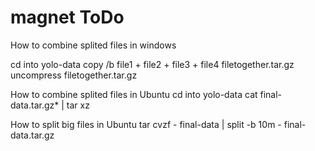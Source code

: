 # magnet  ToDo


How to combine splited files in windows

cd into yolo-data
copy /b file1 + file2 + file3 + file4 filetogether.tar.gz
uncompress filetogether.tar.gz


How to combine splited files in Ubuntu
cd into yolo-data
cat final-data.tar.gz* | tar xz


How to  split  big files in Ubuntu
tar cvzf - final-data | split -b 10m - final-data.tar.gz